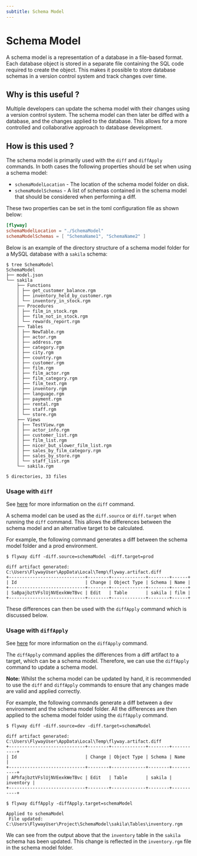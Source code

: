 ```yaml
---
subtitle: Schema Model
---
```

# Schema Model

A schema model is a representation of a database in a file-based format.
Each database object is stored in a separate file containing the SQL code required to create the object.
This makes it possible to store database schemas in a version control system and track changes over time.

## Why is this useful ?
Multiple developers can update the schema model with their changes using a version control system.
The schema model can then later be diffed with a database, and the changes applied to the database.
This allows for a more controlled and collaborative approach to database development.

## How is this used ?
The schema model is primarily used with the `diff` and `diffApply` commands.
In both cases the following properties should be set when using a schema model:

 - `schemaModelLocation` - The location of the schema model folder on disk.
 - `schemaModelSchemas` - A list of schemas contained in the schema model that should be considered when performing a diff.

These two properties can be set in the toml configuration file as shown below:
```toml
[flyway]
schemaModelLocation = "./SchemaModel"
schemaModelSchemas = [ "SchemaName1", "SchemaName2" ]
```

Below is an example of the directory structure of a schema model folder for a MySQL database with a `sakila` schema:
```
$ tree SchemaModel
SchemaModel
├── model.json
└── sakila
    ├── Functions
    │ ├── get_customer_balance.rgm
    │ ├── inventory_held_by_customer.rgm
    │ └── inventory_in_stock.rgm
    ├── Procedures
    │ ├── film_in_stock.rgm
    │ ├── film_not_in_stock.rgm
    │ └── rewards_report.rgm
    ├── Tables
    │ ├── NewTable.rgm
    │ ├── actor.rgm
    │ ├── address.rgm
    │ ├── category.rgm
    │ ├── city.rgm
    │ ├── country.rgm
    │ ├── customer.rgm
    │ ├── film.rgm
    │ ├── film_actor.rgm
    │ ├── film_category.rgm
    │ ├── film_text.rgm
    │ ├── inventory.rgm
    │ ├── language.rgm
    │ ├── payment.rgm
    │ ├── rental.rgm
    │ ├── staff.rgm
    │ └── store.rgm
    ├── Views
    │ ├── TestView.rgm
    │ ├── actor_info.rgm
    │ ├── customer_list.rgm
    │ ├── film_list.rgm
    │ ├── nicer_but_slower_film_list.rgm
    │ ├── sales_by_film_category.rgm
    │ ├── sales_by_store.rgm
    │ └── staff_list.rgm
    └── sakila.rgm

5 directories, 33 files
```

### Usage with `diff`
See [here](<Concepts/Diff concept>) for more information on the `diff` command.

A schema model can be used as the `diff.source` or `diff.target` when running the `diff` command.
This allows the differences between the schema model and an alternative target to be calculated.

For example, the following command generates a diff between the schema model folder and a prod environment.
```
$ flyway diff -diff.source=schemaModel -diff.target=prod

diff artifact generated: C:\Users\FlywayUser\AppData\Local\Temp\flyway.artifact.diff
+-----------------------------+--------+-------------+--------+------+
| Id                          | Change | Object Type | Schema | Name |
+-----------------------------+--------+-------------+--------+------+
| SaBpajbztVFslUjNVEexkWeTBvc | Edit   | Table       | sakila | film |
+-----------------------------+--------+-------------+--------+------+
```

These differences can then be used with the `diffApply` command which is discussed below.

### Usage with `diffApply`
See [here](<Concepts/Diff Apply concept>) for more information on the `diffApply` command.

The `diffApply` command applies the differences from a diff artifact to a target, which can be a schema model.
Therefore, we can use the `diffApply` command to update a schema model.

**Note:** Whilst the schema model can be updated by hand, it is recommended to use the `diff` and `diffApply` commands
to ensure that any changes made are valid and applied correctly.

For example, the following commands generate a diff between a dev environment and the schema model folder.
All the differences are then applied to the schema model folder using the `diffApply` command.
```
$ flyway diff -diff.source=dev -diff.target=schemaModel

diff artifact generated: C:\Users\FlywayUser\AppData\Local\Temp\flyway.artifact.diff
+-----------------------------+--------+-------------+--------+-----------+
| Id                          | Change | Object Type | Schema | Name      |
+-----------------------------+--------+-------------+--------+-----------+
| APhfajbztVFslUjNVEexkWeTBvc | Edit   | Table       | sakila | inventory |
+-----------------------------+--------+-------------+--------+-----------+

$ flyway diffApply -diffApply.target=schemaModel

Applied to schemaModel
 File updated: C:\Users\FlywayUser\Project\SchemaModel\sakila\Tables\inventory.rgm
```

We can see from the output above that the `inventory` table in the `sakila` schema has been updated.
This change is reflected in the `inventory.rgm` file in the schema model folder.